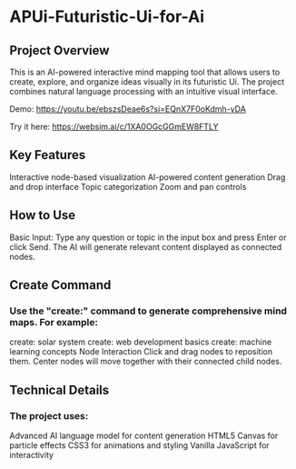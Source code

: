 # APUi-Futuristic-Ui-for-Ai


## Project Overview 

This is an AI-powered interactive mind mapping tool that allows users to create, explore, and organize ideas visually in its futuristic Ui. The project combines natural language processing with an intuitive visual interface.

Demo: https://youtu.be/ebszsDeae6s?si=EQnX7F0oKdmh-yDA

Try it here: https://websim.ai/c/1XA0OGcGGmEW8FTLY

## Key Features 
Interactive node-based visualization
AI-powered content generation
Drag and drop interface
Topic categorization
Zoom and pan controls

## How to Use
Basic Input:
Type any question or topic in the input box and press Enter or click Send. The AI will generate relevant content displayed as connected nodes.

## Create Command
### Use the "create:" command to generate comprehensive mind maps. For example:

create: solar system
create: web development basics
create: machine learning concepts
Node Interaction
Click and drag nodes to reposition them. Center nodes will move together with their connected child nodes.

## Technical Details 
### The project uses:

Advanced AI language model for content generation
HTML5 Canvas for particle effects
CSS3 for animations and styling
Vanilla JavaScript for interactivity
